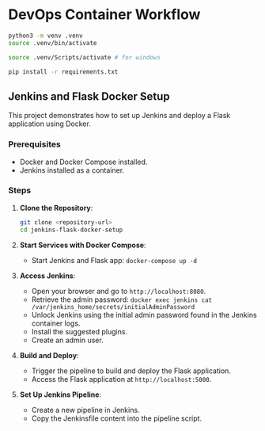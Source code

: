 # DevOps Container Workflow

```bash
python3 -m venv .venv
source .venv/bin/activate

source .venv/Scripts/activate # for windows

pip install -r requirements.txt

```

## Jenkins and Flask Docker Setup

This project demonstrates how to set up Jenkins and deploy a Flask application using Docker.

### Prerequisites
- Docker and Docker Compose installed.
- Jenkins installed as a container.

### Steps

1. **Clone the Repository**:
   ```bash
   git clone <repository-url>
   cd jenkins-flask-docker-setup
   ```
2. **Start Services with Docker Compose**:
    - Start Jenkins and Flask app:
    ```docker-compose up -d```
3. **Access Jenkins**:
    - Open your browser and go to `http://localhost:8080`.
    - Retrieve the admin password: `docker exec jenkins cat /var/jenkins_home/secrets/initialAdminPassword`
    - Unlock Jenkins using the initial admin password found in the Jenkins container logs.
    - Install the suggested plugins.
    - Create an admin user.
4. **Build and Deploy**:
    - Trigger the pipeline to build and deploy the Flask application.
    - Access the Flask application at `http://localhost:5000`.

5. **Set Up Jenkins Pipeline**:
    - Create a new pipeline in Jenkins.
    - Copy the Jenkinsfile content into the pipeline script.

